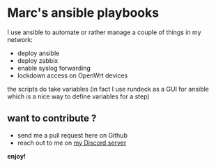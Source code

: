 # Marc's ansible playbooks

I use ansible to automate or rather manage a couple of things in my network:

- deploy ansible
- deploy zabbix
- enable syslog forwarding
- lockdown access on OpenWrt devices

the scripts do take variables (in fact I use rundeck as a GUI for ansible which is a nice way to define variables for a step)

## want to contribute ?

- send me a pull request here on Github
- reach out to me on [my Discord server](https://discord.gg/cshnaHkqYy)

**enjoy!**